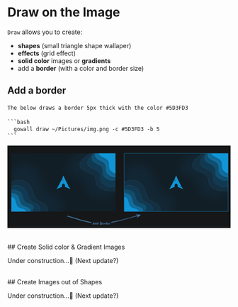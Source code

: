 # Draw on the Image

`Draw` allows you to create:
-  **shapes** (small triangle shape wallaper)
-  **effects** (grid effect)
-   **solid color** images or **gradients** 
- add a **border** (with a color and border size)


## Add a border

    The below draws a border 5px thick with the color #5D3FD3

    ```bash
      gowall draw ~/Pictures/img.png -c #5D3FD3 -b 5
    ```
![border](./img/border.png)


<br />
## Create Solid color & Gradient Images

Under construction...🔨 (Next update?) 

<br />
## Create Images out of Shapes

Under construction...🔨 (Next update?) 